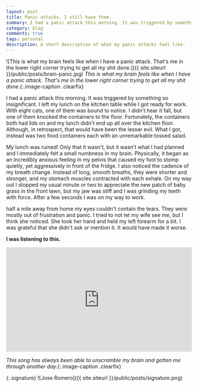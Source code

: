 ```yaml
---
layout: post
title: Panic attacks. I still have them.
summary: I had a panic attack this morning. It was triggered by something so insignificant. I left my lunch on the kitchen table while I got ready for work.
category: blog
comments: true
tags: personal
description: A short description of what my panic attacks feel like.
---
```


![This is what my brain feels like when I have a panic attack. That's me in the lower right corner trying to get all my shit done.]({{ site.siteurl }}/public/posts/brain-panic.jpg)
*This is what my brain feels like when I have a panic attack. That's me in the lower right corner trying to get all my shit done.*{:.image-caption .clearfix}

I had a panic attack this morning. It was triggered by something so insignificant. I left my lunch on the kitchen table while I got ready for work. With eight cats, one of them was bound to notice. I didn't hear it fall, but one of them knocked the containers to the floor. Fortunately, the containers both had lids on and my lunch didn't end up all over the kitchen floor. Although, in retrospect, that would have been the lesser evil. What I got, instead was two food containers each with an unremarkable tossed salad.

My lunch was ruined! Only that it wasn't, but it wasn't what I had planned and I immediately felt a small numbness in my brain. Physically, it began as an incredibly anxious feeling in my pelvis that caused my foot to stomp quietly, yet aggressively in front of the fridge. I also noticed the cadence of my breath change. Instead of long, smooth breaths, they were shorter and stronger, and my stomach muscles contracted with each exhale. On my way out I stopped my usual minute or two to appreciate the new patch of baby grass in the front lawn, but my jaw was stiff and I was grinding my teeth with force. After a few seconds I was on my way to work.

half a mile away from home my eyes couldn't contain the tears. They were mostly out of frustration and panic. I tried to not let my wife see me, but I think she noticed. She took her hand and held my left forearm for a bit. I was grateful that she didn't ask or mention it. It would have made it worse.

**I was listening to this.**
 <style>.embed-container { position: relative; padding-bottom: 56.25%; height: 0; overflow: hidden; max-width: 100%; } .embed-container iframe, .embed-container object, .embed-container embed { position: absolute; top: 0; left: 0; width: 100%; height: 100%; }</style>
<div class='embed-container'><iframe src='https://www.youtube.com/embed/zIYu4EHq0Lo?rel=0&amp;showinfo=0' frameborder='0' allowfullscreen></iframe></div>

*This song has always been able to unscramble my brain and gotten me through another day.*{:.image-caption .clearfix}

{:.signature}
![Jose Romero]({{ site.siteurl }}/public/posts/signature.png)
